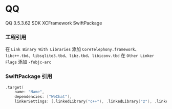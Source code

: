 # QQ

QQ 3.5.3.62 SDK XCFramework SwiftPackage

### 工程引用
在 `Link Binary With Libraries` 添加 `CoreTelephony.framework`、`libc++.tbd`、`libsqlite3.tbd`、`libz.tbd`、`libiconv.tbd`
在 `Other Linker Flags` 添加 `-fobjc-arc`

### SwiftPackage 引用

```swift
.target(
    name: "Name",
    dependencies: ["WeChat"],
    linkerSettings: [.linkedLibrary("c++"), .linkedLibrary("z"), .linkedLibrary("iconv"), .linkedLibrary("sqlite3"), .linkedFramework("CoreTelephony")]),
```
